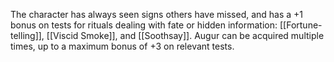 The character has always seen signs others have missed, and has a +1 bonus on tests for rituals dealing with fate or hidden information: [[Fortune-telling]], [[Viscid Smoke]], and [[Soothsay]]. Augur can be acquired multiple times, up to a maximum bonus of +3 on relevant tests.